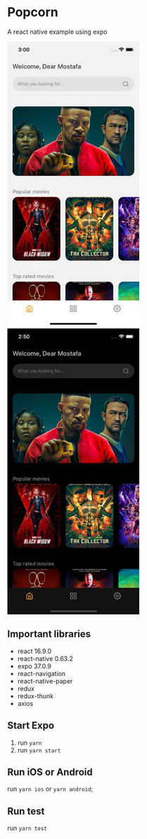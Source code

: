 # Popcorn
A react native example using expo

<img width="300" alt="light" src="https://raw.githubusercontent.com/MostafaTaghipour/popcorn/master/screenshots/1.jpg"> <img width="300" alt="dark" src="https://raw.githubusercontent.com/MostafaTaghipour/popcorn/master/screenshots/2.jpg">

## Important libraries
- react 16.9.0
- react-native 0.63.2
- expo 37.0.9
- react-navigation
- react-native-paper
- redux
- redux-thunk
- axios

## Start Expo

1.  run `yarn`
2.  run `yarn start`

## Run iOS or Android

run `yarn ios` or `yarn android`;

## Run test

run `yarn test`




